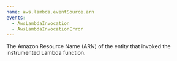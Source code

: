 ```yaml
---
name: aws.lambda.eventSource.arn
events:
  - AwsLambdaInvocation
  - AwsLambdaInvocationError
---
```


The Amazon Resource Name (ARN) of the entity that invoked the instrumented Lambda function.